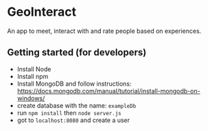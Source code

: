 # GeoInteract
An app to meet, interact with and rate people based on experiences.

## Getting started (for developers)
* Install Node
* Install npm
* Install MongoDB and follow instructions: https://docs.mongodb.com/manual/tutorial/install-mongodb-on-windows/
* create database with the name: `exampleDb` 
* run `npm install` then `node server.js`
* got to `localhost:8080` and create a user
